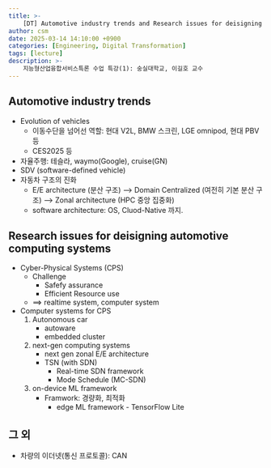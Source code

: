 ```yaml
---
title: >-
    [DT] Automotive industry trends and Research issues for deisigning automotive computing systems
author: csm
date: 2025-03-14 14:10:00 +0900
categories: [Engineering, Digital Transformation]
tags: [lecture]
description: >-
    지능형산업융합서비스특론 수업 특강(1): 숭실대학교, 이길호 교수
---
```


## Automotive industry trends
- Evolution of vehicles
    - 이동수단을 넘어선 역할: 현대 V2L, BMW 스크린, LGE omnipod, 현대 PBV 등
    - CES2025 등
- 자율주행: 테슬라, waymo(Google), cruise(GN)
- SDV (software-defined vehicle)
- 자동차 구조의 진화
    - E/E architecture (분산 구조) ⟶ Domain Centralized (여전히 기본 분산 구조) ⟶ Zonal architecture (HPC 중앙 집중화)
    - software architecture: OS, Cluod-Native 까지.

## Research issues for deisigning automotive computing systems
- Cyber-Physical Systems (CPS)
    - Challenge
        - Safefy assurance
        - Efficient Resource use
    - ⟹ realtime system, computer system
- Computer systems for CPS
    1. Autonomous car
        - autoware
        - embedded cluster
    2. next-gen computing systems
        - next gen zonal E/E architecture
        - TSN (with SDN)
            - Real-time SDN framework
            - Mode Schedule (MC-SDN)
    3. on-device ML framework
        - Framwork: 경량화, 최적화
            - edge ML framework - TensorFlow Lite

## 그 외
- 차량의 이더넷(통신 프로토콜): CAN
